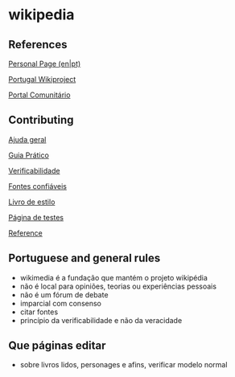 # wikipedia

## References


[Personal Page (en|pt)](https://pt.wikipedia.org/wiki/User:Jo%C3%A3o_A._Rodrigues) 

[Portugal Wikiproject](https://en.wikipedia.org/wiki/Wikipedia:WikiProject_Portugal)

[Portal Comunitário](https://pt.wikipedia.org/wiki/Wikip%C3%A9dia:Portal_comunit%C3%A1rio)


## Contributing

[Ajuda geral](https://pt.wikipedia.org/wiki/Ajuda:%C3%8Dndice)

[Guia Prático](https://pt.wikipedia.org/wiki/Ajuda:Guia_pr%C3%A1tico)

[Verificabilidade](https://pt.wikipedia.org/wiki/Wikip%C3%A9dia:Verificabilidade)

[Fontes confiáveis](https://pt.wikipedia.org/wiki/Wikip%C3%A9dia:Fontes_confi%C3%A1veis)

[Livro de estilo](https://pt.wikipedia.org/wiki/Wikip%C3%A9dia:Livro_de_estilo)

[Página de testes](https://pt.wikipedia.org/wiki/Wikip%C3%A9dia:P%C3%A1gina_de_testes)

[Reference](https://en.wikipedia.org/wiki/Wikipedia:Contributing_to_Wikipedia)

## Portuguese and general rules

* wikimedia é a fundação que mantém o projeto wikipédia
* não é local para opiniões, teorias ou experiências pessoais
* não é um fórum de debate
* imparcial com consenso
* citar fontes
* princípio da verificabilidade e não da veracidade


## Que páginas editar

* sobre livros lidos, personages e afins, verificar modelo normal

